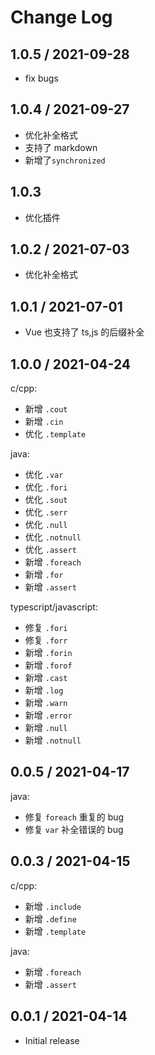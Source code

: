 # Change Log

## 1.0.5 / 2021-09-28

- fix bugs

## 1.0.4 / 2021-09-27

- 优化补全格式
- 支持了 markdown
- 新增了`synchronized`

## 1.0.3

- 优化插件

## 1.0.2 / 2021-07-03
- 优化补全格式

## 1.0.1 / 2021-07-01

- Vue 也支持了 ts,js 的后缀补全

## 1.0.0 / 2021-04-24

c/cpp:

- 新增 `.cout`
- 新增 `.cin`
- 优化 `.template`

java:

- 优化 `.var`
- 优化 `.fori`
- 优化 `.sout`
- 优化 `.serr`
- 优化 `.null`
- 优化 `.notnull`
- 优化 `.assert`
- 新增 `.foreach`
- 新增 `.for`
- 新增 `.assert`

typescript/javascript:

- 修复 `.fori`
- 修复 `.forr`
- 新增 `.forin`
- 新增 `.forof`
- 新增 `.cast`
- 新增 `.log`
- 新增 `.warn`
- 新增 `.error`
- 新增 `.null`
- 新增 `.notnull`

## 0.0.5 / 2021-04-17

java:

- 修复 `foreach` 重复的 bug
- 修复 `var` 补全错误的 bug

## 0.0.3 / 2021-04-15

c/cpp:

- 新增 `.include`
- 新增 `.define`
- 新增 `.template`

java:

- 新增 `.foreach`
- 新增 `.assert`

## 0.0.1 / 2021-04-14

- Initial release
